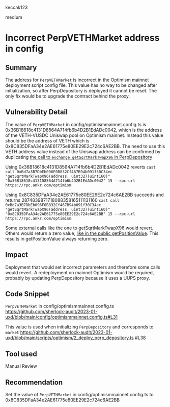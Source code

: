 keccak123

medium

# Incorrect PerpVETHMarket address in config

## Summary

The address for `PerpVETHMarket` is incorrect in the Optimism mainnet deployment script config file. This value has no way to be changed after initialization, so after PerpDepository is deployed it cannot be reset. The only fix would be to upgrade the contract behind the proxy.

## Vulnerability Detail

The value of `PerpVETHMarket` in config/optimismmainnet.config.ts is 0x36B18618c4131D8564A714fb6b4D2B1EdADc0042, which is the address of the VETH-VUSDC Uniswap pool on Optimism mainnet. Instead this value should be the address of VETH which is 0x8C835DFaA34e2AE61775e80EE29E2c724c6AE2BB. The need to use this VETH address value instead of the Uniswap address can be confirmed by duplicating [the call to `exchange.getSqrtMarkTwapX96` in PerpDepository](https://github.com/sherlock-audit/2023-01-uxd/blob/main/contracts/integrations/perp/PerpDepository.sol#L721-L722)

Using 0x36B18618c4131D8564A714fb6b4D2B1EdADc0042 reverts
`cast call 0xBd7a3B7DbEb096F0B832Cf467B94b091f30C34ec "getSqrtMarkTwapX96(address, uint32)(uint160)" "0x36B18618c4131D8564A714fb6b4D2B1EdADc0042" 15 --rpc-url https://rpc.ankr.com/optimism`

Using 0x8C835DFaA34e2AE61775e80EE29E2c724c6AE2BB succeeds and returns 2874839871718088358165111131160
`cast call 0xBd7a3B7DbEb096F0B832Cf467B94b091f30C34ec "getSqrtMarkTwapX96(address, uint32)(uint160)" "0x8C835DFaA34e2AE61775e80EE29E2c724c6AE2BB" 15 --rpc-url https://rpc.ankr.com/optimism`

Some external calls like the one to getSqrtMarkTwapX96 would revert. Others would return a zero value, [like in the public getPositionValue](https://github.com/sherlock-audit/2023-01-uxd/blob/main/contracts/integrations/perp/PerpDepository.sol#L708-L713). This results in getPositionValue always returning zero.

## Impact

Deployment that would set incorrect parameters and therefore some calls would revert. A redeployment on mainnet Optimism would be required, probably by updating PerpDepository because it uses a UUPS proxy.

## Code Snippet

`PerpVETHMarket` in config/optimismmainnet.config.ts
https://github.com/sherlock-audit/2023-01-uxd/blob/main/config/optimismmainnet.config.ts#L31

This value is used when initializing `PerpDepository` and corresponds to `market`
https://github.com/sherlock-audit/2023-01-uxd/blob/main/scripts/optimism/2_deploy_perp_depository.ts
#L38

## Tool used

Manual Review

## Recommendation

Set the value of `PerpVETHMarket` in config/optimismmainnet.config.ts to 0x8C835DFaA34e2AE61775e80EE29E2c724c6AE2BB